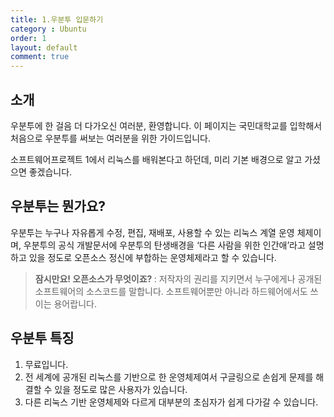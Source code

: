 ```yaml
---
title: 1.우분투 입문하기
category : Ubuntu
order: 1
layout: default
comment: true
---
```


## 소개
우분투에 한 걸음 더 다가오신 여러분, 환영합니다.
이 페이지는 국민대학교를 입학해서 처음으로 우분투를 써보는 여러분을 위한 가이드입니다.

소프트웨어프로젝트 1에서 리눅스를 배워본다고 하던데, 미리 기본 배경으로 알고 가셨으면 좋겠습니다.

## 우분투는 뭔가요?
우분투는 누구나 자유롭게 수정, 편집, 재배포, 사용할 수 있는 리눅스 계열 운영 체제이며,
우분투의 공식 개발문서에 우분투의 탄생배경을 ‘다른 사람을 위한 인간애’라고 설명하고 있을 정도로 오픈소스 정신에 부합하는 운영체제라고 할 수 있습니다.
><b>잠시만요! 오픈소스가 무엇이죠? </b>:
저작자의 권리를 지키면서 누구에게나 공개된 소프트웨어의 소스코드를 말합니다.
소프트웨어뿐만 아니라 하드웨어에서도 쓰이는 용어랍니다.

## 우분투 특징
1. 무료입니다. 
2. 전 세계에 공개된 리눅스를 기반으로 한 운영체제여서 구글링으로 손쉽게 문제를 해결할 수 있을 정도로 많은 사용자가 있습니다.
3. 다른 리눅스 기반 운영체제와 다르게 대부분의 초심자가 쉽게 다가갈 수 있습니다.